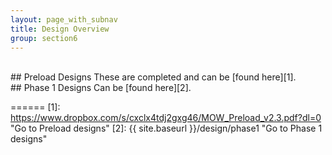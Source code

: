```yaml
---
layout: page_with_subnav
title: Design Overview
group: section6
---
```



<br/>
## Preload Designs
These are completed and can be [found here][1].

<br/>
## Phase 1 Designs
Can be [found here][2].




======
[1]: https://www.dropbox.com/s/cxclx4tdj2gxg46/MOW_Preload_v2.3.pdf?dl=0 "Go to Preload designs"
[2]: {{ site.baseurl }}/design/phase1 "Go to Phase 1 designs"